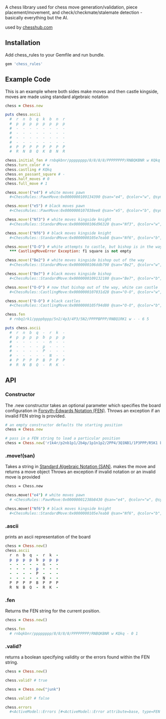 A chess library used for chess move generation/validation, piece placement/movement, and check/checkmate/stalemate
detection - basically everything but the AI.

used by <a href="https://www.chesshub.com">chesshub.com</a>

## Installation

Add chess_rules to your Gemfile and run bundle.

```ruby
gem 'chess_rules'
```

## Example Code
This is an example where both sides make moves and then castle kingside, moves are made using standard algebraic notation

```ruby
chess = Chess.new

puts chess.ascii
  #  r  n  b  q  k  b  n  r
  #  p  p  p  p  p  p  p  p
  #  -  -  -  -  -  -  -  -
  #  -  -  -  -  -  -  -  -
  #  -  -  -  -  -  -  -  -
  #  -  -  -  -  -  -  -  -
  #  P  P  P  P  P  P  P  P
  #  R  N  B  Q  K  B  N  R

chess.initial_fen # rnbqkbnr/pppppppp/8/8/8/8/PPPPPPPP/RNBQKBNR w KQkq - 0 1
chess.turn_color # w
chess.castling # KQkq
chess.en_passant_square # -
chess.half_moves # 0
chess.full_move # 1

chess.move!("e4") # white moves pawn
  #<ChessRules::PawnMove:0x0000000109134390 @san="e4", @color="w", @symbol="P", @from_squares=["e2"], @to_squares=["e4"], @promotion=nil, @en_passant_square="e3">

chess.move!("e5") # black moves pawn
  #<ChessRules::PawnMove:0x0000000107038ee8 @san="e5", @color="b", @symbol="p", @from_squares=["e7"], @to_squares=["e5"], @promotion=nil, @en_passant_square="e6">

chess.move!("Nf3") # white moves kingside knight
  #<ChessRules::StandardMove:0x0000000106d96320 @san="Nf3", @color="w", @symbol="N", @from_squares=["g1"], @to_squares=["f3"]>

chess.move!("Nf6") # black moves kingside knight
  #<ChessRules::StandardMove:0x0000000105e7eab8 @san="Nf6", @color="b", @symbol="n", @from_squares=["g8"], @to_squares=["f6"]>

chess.move!("O-O") # white attempts to castle, but bishop is in the way
  *** CastlingMoveError Exception: f1 square is not empty

chess.move!("Be2") # white moves kingside bishop out of the way
  #<ChessRules::StandardMove:0x0000000106ddb790 @san="Be2", @color="w", @symbol="B", @from_squares=["f1"], @to_squares=["e2"]>

chess.move!("Be7") # black moves kingside bishop
  #<ChessRules::StandardMove:0x0000000109132180 @san="Be7", @color="b", @symbol="b", @from_squares=["f8"], @to_squares=["e7"]>

chess.move!("O-O") # now that bishop out of the way, white can castle
  #<ChessRules::CastlingMove:0x0000000107031d28 @san="O-O", @color="w", @symbol="K", @from_squares=["e1", "h1"], @to_squares=["g1", "f1"]>

chess.move!("O-O") # black castles
  #<ChessRules::CastlingMove:0x0000000105f94d80 @san="O-O", @color="b", @symbol="k", @from_squares=["e8", "h8"], @to_squares=["g8", "f8"]>

chess.fen
  # rnbq1rk1/ppppbppp/5n2/4p3/4P3/5N2/PPPPBPPP/RNBQ1RK1 w - - 6 5

puts chess.ascii
  #  r  n  b  q  -  r  k  -
  #  p  p  p  p  b  p  p  p
  #  -  -  -  -  -  n  -  -
  #  -  -  -  -  p  -  -  -
  #  -  -  -  -  P  -  -  -
  #  -  -  -  -  -  N  -  -
  #  P  P  P  P  B  P  P  P
  #  R  N  B  Q  -  R  K  -
```

## API

### Constructor

The .new constructor takes an optional parameter which specifies the board configuration in
[Forsyth-Edwards Notation (FEN)](http://en.wikipedia.org/wiki/Forsyth%E2%80%93Edwards_Notation).
Throws an exception if an invalid FEN string is provided.

```ruby
# an empty constructor defaults the starting position
chess = Chess.new

# pass in a FEN string to load a particular position
chess = Chess.new('r1k4r/p2nb1p1/2b4p/1p1n1p2/2PP4/3Q1NB1/1P3PPP/R5K1 b - - 0 19')
```

### .move!(san)

Takes a string in [Standard Algebraic Notation (SAN)](https://en.wikipedia.org/wiki/Algebraic_notation_(chess)).
makes the move and returns a move object
Throws an exception if invalid notation or an invalid move is provided
```sh
chess = Chess.new

chess.move!("e4") # white moves pawn
  # <ChessRules::PawnMove:0x00000001238b8430 @san="e4", @color="w", @symbol="P", @from_squares=["e2"], @to_squares=["e4"], @promotion=nil, @en_passant_square="e3">

chess.move!("Nf6") # black moves kingside knight
  #<ChessRules::StandardMove:0x0000000105e7eab8 @san="Nf6", @color="b", @symbol="n", @from_squares=["g8"], @to_squares=["f6"]>
```

### .ascii
prints an ascii representation of the board

```ruby
chess = Chess.new()
chess.ascii
  r  n  b  q  -  r  k  -
  p  p  p  p  b  p  p  p
  -  -  -  -  -  n  -  -
  -  -  -  -  p  -  -  -
  -  -  -  -  P  -  -  -
  -  -  -  -  -  N  -  -
  P  P  P  P  B  P  P  P
  R  N  B  Q  -  R  K  -
```

### .fen
Returns the FEN string for the current position.

```ruby
chess = Chess.new()

chess.fen
  # rnbqkbnr/pppppppp/8/8/8/8/PPPPPPPP/RNBQKBNR w KQkq - 0 1

```

### .valid?
returns a boolean specifying validity or the errors found within the FEN string.

```ruby
chess = Chess.new()

chess.valid? # true

chess = Chess.new("junk")

chess.valid? # false

chess.errors
  #<ActiveModel::Errors [#<ActiveModel::Error attribute=base, type=FEN string must contain six space delimited fields, options={}>]>
```
